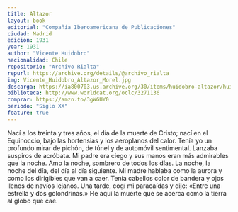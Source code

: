 ```yaml
---
title: Altazor
layout: book
editorial: "Compañía Iberoamericana de Publicaciones"
ciudad: Madrid
edicion: 1931
year: 1931
author: "Vicente Huidobro"
nacionalidad: Chile
repositorio: "Archivo Rialta"
repurl: https://archive.org/details/@archivo_rialta
img: Vicente_Huidobro_Altazor_Morel.jpg
descarga: https://ia800703.us.archive.org/30/items/huidobro-altazor/huidobro-altazor.pdf
biblioteca: http://www.worldcat.org/oclc/3271136
comprar: https://amzn.to/3gWGUY0
periodo: "Siglo XX"
feature: true
---
```

 

Nací a los treinta y tres años, el día de la muerte de Cristo; nací en el Equinoccio, bajo las hortensias y los aeroplanos del calor. 
Tenía yo un profundo mirar de pichón, de túnel y de automóvil sentimental. Lanzaba suspiros de acróbata.
Mi padre era ciego y sus manos eran más admirables que la noche.
Amo la noche, sombrero de todos los días.
La noche, la noche del día, del día al día siguiente.
Mi madre hablaba como la aurora y como los dirigibles que van a caer. Tenía cabellos color de bandera y ojos llenos de navíos lejanos.
Una tarde, cogí mi paracaídas y dije: «Entre una estrella y dos golondrinas.» He aquí la muerte que se acerca como la tierra al globo que cae. 
